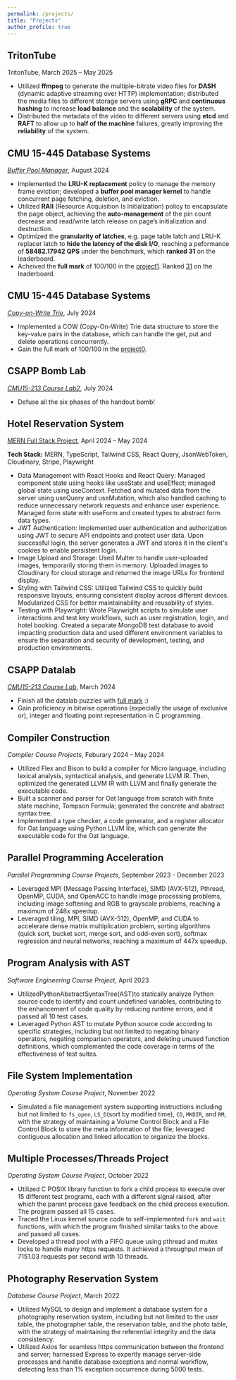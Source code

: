 ```yaml
---
permalink: /projects/
title: "Projects"
author_profile: true
---
```

## TritonTube
TritonTube, March 2025 – May 2025
- Utilized **ffmpeg** to generate the multiple-bitrate video files for **DASH** (dynamic adaptive streaming over HTTP) implementation; distributed the media files to different storage servers using **gRPC** and **continuous hashing** to increase **load balance** and the **scalability** of the system.
- Distributed the metadata of the video to different servers using **etcd** and **RAFT** to allow up to **half of the machine** failures, greatly improving the **reliability** of the system.

## CMU 15-445 Database Systems
*[Buffer Pool Manager](https://15445.courses.cs.cmu.edu/spring2023/project1/)*, August 2024
- Implemented the **LRU-K replacement** policy to manage the memory frame eviction; developed a **buffer pool manager kernel** to handle concurrent page fetching, deletion, and eviction.
- Utilized **RAII** (Resource Acquisition Is Initialization) policy to encapsulate the page object, achieving the **auto-management** of the pin count decrease and read/write latch release on page’s initialization and destruction.
- Optimized the **granularity of latches**, e.g. page table latch and LRU-K replacer latch to **hide the latency of the disk I/O**, reaching a peformance of **58482.17942 QPS** under the benchmark, which **ranked 31** on the leaderboard.
- Acheived the **full mark** of 100/100 in the [project1](https://WuzhouDu.github.io/files/CMU%2015-445/p1_perfect_score.jpg). Ranked [31](https://WuzhouDu.github.io/files/CMU%2015-445/p1_leaderboard.jpg) on the leaderboard.

## CMU 15-445 Database Systems
*[Copy-on-Write Trie](https://15445.courses.cs.cmu.edu/spring2023/project0/)*, July 2024
- Implemented a COW (Copy-On-Write) Trie data structure to store the key-value pairs in the database, which can handle the get, put and delete operations concurrently. 
- Gain the full mark of 100/100 in the [project0](https://WuzhouDu.github.io/files/CMU%2015-445/p0_full_mark.jpg).


## CSAPP Bomb Lab
*[CMU15-213 Course Lab2](https://wuzhoudu.github.io/posts/2024/07/csapp/bomblab-day1&2)*, July 2024
- Defuse all the six phases of the handout bomb!

## Hotel Reservation System
[MERN Full Stack Project](https://github.com/WuzhouDu/MERN-Booking), April 2024 – May 2024

**Tech Stack:** MERN, TypeScript, Tailwind CSS, React Query, JsonWebToken, Cloudinary, Stripe, Playwright
- Data Management with React Hooks and React Query: Managed component state using hooks like useState and useEffect; managed global state using useContext. Fetched and mutated data from the server using useQuery and useMutation, which also handled caching to reduce unnecessary network requests and enhance user experience. Managed form state with useForm and created types to abstract form data types.
- JWT Authentication: Implemented user authentication and authorization using JWT to secure API endpoints and protect user data. Upon successful login, the server generates a JWT and stores it in the client's cookies to enable persistent login.
- Image Upload and Storage: Used Multer to handle user-uploaded images, temporarily storing them in memory. Uploaded images to Cloudinary for cloud storage and returned the image URLs for frontend display.
- Styling with Tailwind CSS: Utilized Tailwind CSS to quickly build responsive layouts, ensuring consistent display across different devices. Modularized CSS for better maintainability and reusability of styles.
- Testing with Playwright: Wrote Playwright scripts to simulate user interactions and test key workflows, such as user registration, login, and hotel booking. Created a separate MongoDB test database to avoid impacting production data and used different environment variables to ensure the separation and security of development, testing, and production environments.

## CSAPP Datalab
*[CMU15-213 Course Lab](https://github.com/WuzhouDu/CSAPP_labs)*, March 2024
- Finish all the datalab puzzles with [full mark](https://wuzhoudu.github.io/files/CSAPP_labs/datalab_result.jpg) :)
- Gain proficiency in bitwise operations (expecially the usage of exclusive or), integer and floating point representation in C programming.

## Compiler Construction
*Compiler Course Projects*, Feburary 2024 - May 2024
- Utilized Flex and Bison to build a compiler for Micro language, including lexical analysis, syntactical analysis, and generate LLVM IR. Then, optimized the generated LLVM IR with LLVM and finally generate the executable code.
- Built a scanner and parser for Oat language from scratch with finite state machine, Tompson Formula; generated the concrete and abstract syntax tree.
- Implemented a type checker, a code generator, and a register allocator for Oat language using Python LLVM lite, which can generate the executable code for the Oat language.

## Parallel Programming Acceleration
*Parallel Programming Course Projects*, September 2023 - December 2023
- Leveraged MPI (Message Passing Interface), SIMD (AVX-512), Pthread, OpenMP, CUDA, and OpenACC to handle image processing problems, including image softening and RGB to grayscale problems, reaching a maximum of 248x speedup.
- Leveraged tiling, MPI, SIMD (AVX-512), OpenMP, and CUDA to accelerate dense matrix multiplication problem, sorting algorithms (quick sort, bucket sort, merge sort, and odd-even sort), softmax regression and neural networks, reaching a maximum of 447x speedup.

## Program Analysis with AST
*Software Engineering Course Project*, April 2023
- UtilizedPythonAbstractSyntaxTree(AST)to statically analyze Python source code to identify and count undefined variables, contributing to the enhancement of code quality by reducing runtime errors, and it passed all 10 test cases.
- Leveraged Python AST to mutate Python source code according to specific strategies, including but not limited to negating binary operators, negating comparison operators, and deleting unused function definitions, which complemented the code coverage in terms of the effectiveness of test suites.

## File System Implementation
*Operating System Course Project*, November 2022
- Simulated a file management system supporting instructions including but not limited to `fs_open`, `LS_D`(sort by modified time), `CD`, `MKDIR`, and `RM`, with the strategy of maintaining a Volume Control Block and a File Control Block to store the meta information of the file; leveraged contiguous allocation and linked allocation to organize the blocks.

## Multiple Processes/Threads Project
*Operating System Course Project*, October 2022
- Utilized C POSIX library function to fork a child process to execute over 15 different test programs, each with a different signal raised, after which the parent process gave feedback on the child process execution. The program passed all 15 cases.
- Traced the Linux kernel source code to self-implemented `fork` and `wait` functions, with which the program finished similar tasks to the above and passed all cases.
- Developed a thread pool with a FIFO queue using pthread and mutex locks to handle many https requests. It achieved a throughput mean of 7151.03 requests per second with 10 threads.

## Photography Reservation System
*Database Course Project*, March 2022
- Utilized MySQL to design and implement a database system for a photography reservation system, including but not limited to the user table, the photographer table, the reservation table, and the photo table, with the strategy of maintaining the referential integrity and the data consistency.
- Utilized Axios for seamless https communication between the frontend and server; harnessed Express to expertly manage server-side processes and handle database exceptions and normal workflow, detecting less than 1% exception occurrence during 5000 tests.